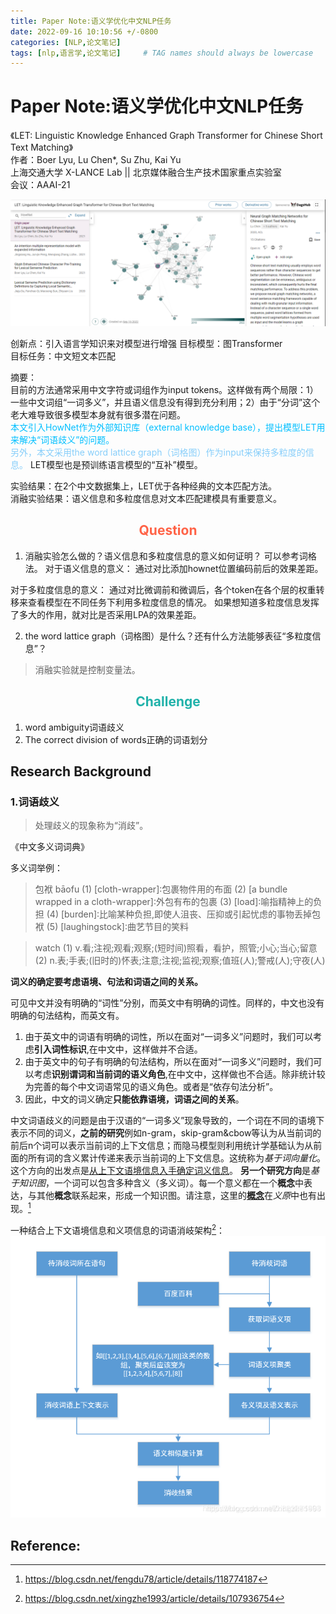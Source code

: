 ```yaml
---
title: Paper Note:语义学优化中文NLP任务
date: 2022-09-16 10:10:56 +/-0800
categories: [NLP,论文笔记]
tags: [nlp,语言学,论文笔记]     # TAG names should always be lowercase
---
```

# Paper Note:语义学优化中文NLP任务

《LET: Linguistic Knowledge Enhanced Graph Transformer for Chinese Short Text Matching》  
作者：Boer Lyu, Lu Chen*, Su Zhu, Kai Yu  
上海交通大学 X-LANCE Lab || 北京媒体融合生产技术国家重点实验室  
会议：AAAI-21

![](/assets/img/2022-09-16-PaperNote_LET/2022-09-27-16-24-17.png)

创新点：引入语言学知识来对模型进行增强
目标模型：图Transformer  
目标任务：中文短文本匹配

摘要：  
目前的方法通常采用中文字符或词组作为input tokens。这样做有两个局限：1）一些中文词组“一词多义”，并且语义信息没有得到充分利用；2）由于“分词”这个老大难导致很多模型本身就有很多潜在问题。  
<font color=DeepSkyBlue> 本文引入HowNet作为外部知识库（external knowledge base），提出模型LET用来解决“词语歧义”的问题。</font>  
<font color=LightSkyBlue> 另外，本文采用the word lattice graph（词格图）作为input来保持多粒度的信息。</font>
LET模型也是预训练语言模型的“互补”模型。  

实验结果：在2个中文数据集上，LET优于各种经典的文本匹配方法。  
消融实验结果：语义信息和多粒度信息对文本匹配建模具有重要意义。  



## <center><font color=Tomato> Question </font></center>

1. 消融实验怎么做的？语义信息和多粒度信息的意义如何证明？ 
可以参考词格法。
对于语义信息的意义：
通过对比添加hownet位置编码前后的效果差距。

对于多粒度信息的意义：
通过对比微调前和微调后，各个token在各个层的权重转移来查看模型在不同任务下利用多粒度信息的情况。
如果想知道多粒度信息发挥了多大的作用，就对比是否采用LPA的效果差距。

2. the word lattice graph（词格图）是什么？还有什么方法能够表征“多粒度信息”？

   
> 消融实验就是控制变量法。

## <center><font color=LightSeaGreen> Challenge </font></center>
1. word ambiguity词语歧义
2. The correct division of words正确的词语划分

## Research Background 

### 1.词语歧义

> 处理歧义的现象称为“消歧”。

《中文多义词词典》

多义词举例：
> 包袱 bāofu
> (1) [cloth-wrapper]∶包裹物件用的布面
> (2) [a bundle wrapped in a cloth-wrapper]∶外包有布的包裹
> (3) [load]∶喻指精神上的负担
> (4) [burden]∶比喻某种负担,即使人沮丧、压抑或引起忧虑的事物丢掉包袱
> (5) [laughingstock]∶曲艺节目的笑料

> watch
> (1) v.看;注视;观看;观察;(短时间)照看，看护，照管;小心;当心;留意
> (2) n.表;手表;(旧时的)怀表;注意;注视;监视;观察;值班(人);警戒(人);守夜(人)

**词义的确定要考虑语境、句法和词语之间的关系。**

可见中文并没有明确的“词性”分别，而英文中有明确的词性。同样的，中文也没有明确的句法结构，而英文有。
1. 由于英文中的词语有明确的词性，所以在面对“一词多义”问题时，我们可以考虑**引入词性标识**,在中文中，这样做并不合适。
2. 由于英文中的句子有明确的句法结构，所以在面对“一词多义”问题时，我们可以考虑**识别谓词和当前词的语义角色**,在中文中，这样做也不合适。除非统计较为完善的每个中文词语常见的语义角色。或者是“依存句法分析”。
3. 因此，中文的词义确定**只能依靠语境，词语之间的关系**。

中文词语歧义的问题是由于汉语的“一词多义”现象导致的，一个词在不同的语境下表示不同的词义，**之前的研究**例如n-gram，skip-gram&cbow等认为从当前词的前后n个词可以表示当前词的上下文信息；而隐马模型则利用统计学基础认为从前面的所有词的含义累计传递来表示当前词的上下文信息。这统称为*基于词向量化*。这个方向的出发点是<u>从上下文语境信息入手确定词义信息</u>。
**另一个研究方向**是*基于知识图*，一个词可以包含多种含义（多义词）。每一个意义都在一个**概念**中表达，与其他**概念**联系起来，形成一个知识图。请注意，这里的<u>**概念**</u>在*义原*中也有出现。[^NLP中的消岐]

一种结合上下文语境信息和义项信息的词语消岐架构[^NLP词义消歧方法论]：
![](/assets/img/2022-09-16-PaperNote_LET/2022-09-27-16-45-54.png)


## Reference:
[^NLP中的消岐]:https://blog.csdn.net/fengdu78/article/details/118774187
[^NLP词义消歧方法论]:https://blog.csdn.net/xingzhe1993/article/details/107936754